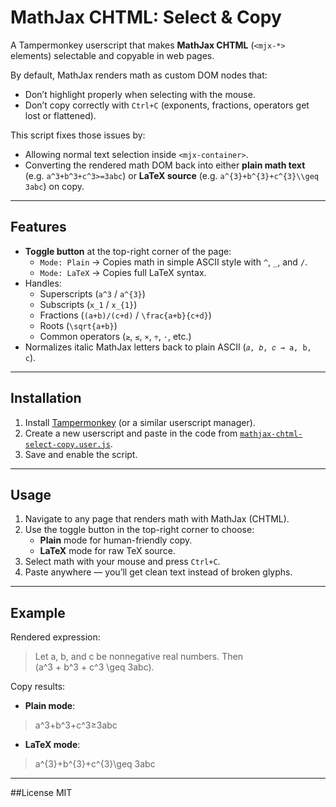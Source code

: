 # MathJax CHTML: Select & Copy

A Tampermonkey userscript that makes **MathJax CHTML** (`<mjx-*>` elements) selectable and copyable in web pages.

By default, MathJax renders math as custom DOM nodes that:
- Don’t highlight properly when selecting with the mouse.
- Don’t copy correctly with `Ctrl+C` (exponents, fractions, operators get lost or flattened).

This script fixes those issues by:
- Allowing normal text selection inside `<mjx-container>`.
- Converting the rendered math DOM back into either **plain math text** (e.g. `a^3+b^3+c^3>=3abc`) or **LaTeX source** (e.g. `a^{3}+b^{3}+c^{3}\\geq 3abc`) on copy.

---

## Features

- **Toggle button** at the top-right corner of the page:
  - `Mode: Plain` → Copies math in simple ASCII style with `^`, `_`, and `/`.
  - `Mode: LaTeX` → Copies full LaTeX syntax.
- Handles:
  - Superscripts (`a^3` / `a^{3}`)
  - Subscripts (`x_1` / `x_{1}`)
  - Fractions (`(a+b)/(c+d)` / `\frac{a+b}{c+d}`)
  - Roots (`\sqrt{a+b}`)
  - Common operators (`≥`, `≤`, `×`, `÷`, `·`, etc.)
- Normalizes italic MathJax letters back to plain ASCII (`𝑎, 𝑏, 𝑐 → a, b, c`).

---

## Installation

1. Install [Tampermonkey](https://www.tampermonkey.net/) (or a similar userscript manager).
2. Create a new userscript and paste in the code from [`mathjax-chtml-select-copy.user.js`](./mathjax-chtml-select-copy.user.js).
3. Save and enable the script.

---

## Usage

1. Navigate to any page that renders math with MathJax (CHTML).
2. Use the toggle button in the top-right corner to choose:
   - **Plain** mode for human-friendly copy.
   - **LaTeX** mode for raw TeX source.
3. Select math with your mouse and press `Ctrl+C`.
4. Paste anywhere — you’ll get clean text instead of broken glyphs.

---

## Example

Rendered expression:

> Let a, b, and c be nonnegative real numbers. Then  
> \(a^3 + b^3 + c^3 \geq 3abc\).

Copy results:

- **Plain mode**:
> a^3+b^3+c^3≥3abc
- **LaTeX mode**:
> a^{3}+b^{3}+c^{3}\geq 3abc

---

##License
MIT


